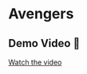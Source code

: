 # Avengers
## Demo Video 🎥
[Watch the video](https://github.com/GAURIPATIL-2004/IRONMAN/blob/main/ironman.mp4)
